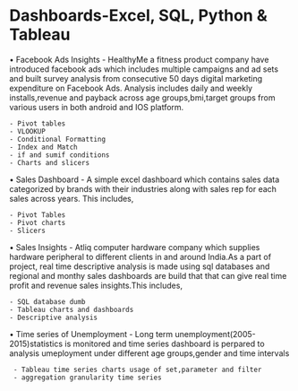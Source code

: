 # Dashboards-Excel, SQL, Python & Tableau

• Facebook Ads Insights - HealthyMe a fitness product company have introduced facebook ads which includes multiple campaigns and ad sets and built survey analysis from consecutive 50 days digital marketing expenditure on Facebook Ads. Analysis includes daily and weekly installs,revenue and payback across age groups,bmi,target groups from various users in both android and IOS platform.

    - Pivot tables
    - VLOOKUP
    - Conditional Formatting
    - Index and Match 
    - if and sumif conditions
    - Charts and slicers
    
• Sales Dashboard - A simple excel dashboard which contains sales data categorized by brands with their industries along with sales rep for each sales across years. This includes,

    - Pivot Tables
    - Pivot charts
    - Slicers
   
• Sales Insights - Atliq computer hardware company which supplies hardware peripheral to different clients in and around India.As a part of project, real time descriptive analysis is made using sql databases and regional and monthy sales dashboards are build that that can give real time profit and revenue sales insights.This includes,

    - SQL database dumb
    - Tableau charts and dashboards
    - Descriptive analysis
    
• Time series of Unemployment - Long term unemployment(2005-2015)statistics is monitored and time series dashboard is perpared to analysis umeployment under different age groups,gender and time intervals

     - Tableau time series charts usage of set,parameter and filter
     - aggregation granularity time series


